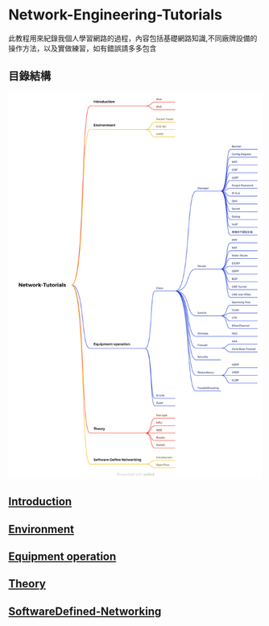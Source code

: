 # Network-Engineering-Tutorials #

此教程用來紀錄我個人學習網路的過程，內容包括基礎網路知識,不同廠牌設備的操作方法，以及實做練習，如有錯誤請多多包含

## 目錄結構 ##

![](Network-Tutorials.png)

## [Introduction](Networking-Introduction.md) ##

## [Environment](environment.md)

## [Equipment operation](Equipment-operation.md) ##

## [Theory](Theory.md) ##

## [SoftwareDefined-Networking](SoftwareDefined-Networking.md) ##